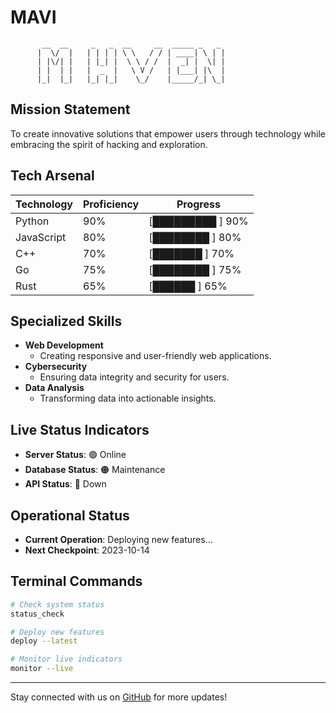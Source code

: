 # MAVI

```
       __  __     _   _  __     __  _____ _   _ 
      |  \/  |   | | | | \ \   / / | ____| \ | |
      | |\/| |   | |_| |  \ \ / /  |  _| |  \| |
      | |  | |   |  _  |   \ V /   | |___| |\  |
      |_|  |_|   |_| |_|    \_/    |_____/_| \_|
```

## Mission Statement

To create innovative solutions that empower users through technology while embracing the spirit of hacking and exploration.

## Tech Arsenal

| Technology          | Proficiency | Progress      |
|--------------------|-------------|---------------|
| Python             | 90%         | [█████████   ] 90% |
| JavaScript         | 80%         | [████████    ] 80% |
| C++                | 70%         | [███████     ] 70% |
| Go                 | 75%         | [████████    ] 75% |
| Rust               | 65%         | [██████      ] 65% |

## Specialized Skills

- **Web Development**
  - Creating responsive and user-friendly web applications.
- **Cybersecurity**
  - Ensuring data integrity and security for users.
- **Data Analysis**
  - Transforming data into actionable insights.

## Live Status Indicators

- **Server Status**: 🟢 Online
- **Database Status**: 🟠 Maintenance
- **API Status**: 🔴 Down

## Operational Status

- **Current Operation**: Deploying new features...
- **Next Checkpoint**: 2023-10-14

## Terminal Commands

```bash
# Check system status
status_check

# Deploy new features
deploy --latest

# Monitor live indicators
monitor --live
```

---

Stay connected with us on [GitHub](https://github.com/mavihsrr/mavihsrr) for more updates!